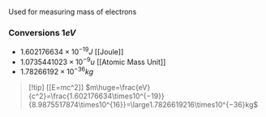 Used for measuring mass of electrons
### Conversions $1eV$
- $1.602176634\times10^{−19}J$ [[Joule]]
- $1.0735441023\times10^{−9}u$ [[Atomic Mass Unit]]
- $1.78266192\times10^{−36}kg$
> [!tip] [[E=mc^2]] 
> $m\huge=\frac{eV}{c^2}=\frac{1.602176634\times10^{−19}}{8.9875517874\times10^{16}}=\large1.7826619216\times10^{−36}kg$
